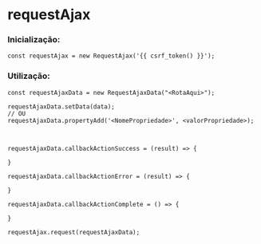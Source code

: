 # requestAjax

### Inicialização:
`
const requestAjax = new RequestAjax('{{ csrf_token() }}');
`

### Utilização:
```
const requestAjaxData = new RequestAjaxData("<RotaAqui>");

requestAjaxData.setData(data);
// OU
requestAjaxData.propertyAdd('<NomePropriedade>', <valorPropriedade>);



requestAjaxData.callbackActionSuccess = (result) => {

}

requestAjaxData.callbackActionError = (result) => {

}

requestAjaxData.callbackActionComplete = () => {

}

requestAjax.request(requestAjaxData);
```

